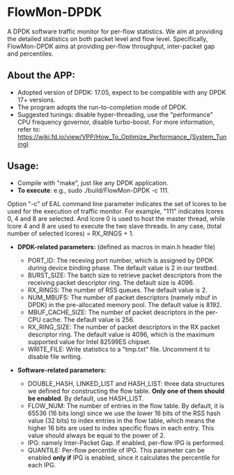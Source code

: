 # FlowMon-DPDK
A DPDK software traffic monitor for per-flow statistics. We aim at providing the detailed statistics on both packet level and flow level. Specifically, FlowMon-DPDK aims at providing per-flow throughput, inter-packet gap and percentiles. 

## About the APP: 
  * Adopted version of DPDK: 17.05, expect to be compatible with any DPDK 17+ versions.
  * The program adopts the run-to-completion mode of DPDK.
  * Suggested tunings: disable hyper-threading, use the "performance" CPU frequency governor, disable turbo-boost. For more information, refer to: https://wiki.fd.io/view/VPP/How_To_Optimize_Performance_(System_Tuning)
  
## Usage:
 * Compile with "make", just like any DPDK application.
 * **To execute**: e.g., sudo ./build/FlowMon-DPDK -c 111. 
 
 Option "-c" of EAL command line parameter indicates the set of lcores to be used for the execution of traffic monitor. For example, "111" indicates lcores 0, 4 and 8 are selected. And lcore 0 is used to host the master thread, while lcore 4 and 8 are used to execute the two slave threads. In any case, (total number of selected lcores) = RX_RINGS + 1. 
 * **DPDK-related parameters:** (defined as macros in main.h header file)
   * PORT_ID: The receving port number, which is assigned by DPDK during device binding phase. The default value is 2 in our testbed.
   * BURST_SIZE: The batch size to retrieve packet descriptors from the receiving packet descriptor ring. The default size is 4096.
   * RX_RINGS: The number of RSS queues. The default value is 2.
   * NUM_MBUFS: The number of packet descriptors (namely mbuf in DPDK) in the pre-allocated memory pool. The default value is 8192.
   * MBUF_CACHE_SIZE: The number of packet descriptors in the per-CPU cache. The default value is 256.
   * RX_RING_SIZE: The number of packet descriptors in the RX packet descriptor ring. The default value is 4096, which is the maximum supported value for Intel 82599ES chipset.
   * WRITE_FILE: Write statistics to a "tmp.txt" file. Uncomment it to disable file writing.
  
 * **Software-related parameters:**
   * DOUBLE_HASH, LINKED_LIST and HASH_LIST: three data structures we defined for constructing the flow table. **Only one of them should be enabled**. By default, use HASH_LIST.
   * FLOW_NUM: The number of entries in the flow table. By default, it is 65536 (16 bits long) since we use the lower 16 bits of the RSS hash value (32 bits) to index entries in the flow table, which means the higher 16 bits are used to index specific flows in each entry. This value should always be equal to the power of 2.
   * IPG: namely Inter-Packet Gap. If enabled, per-flow IPG is performed.
   * QUANTILE: Per-flow percentile of IPG. This parameter can be enabled **only if** IPG is enabled, since it calculates the percentile for each IPG.
